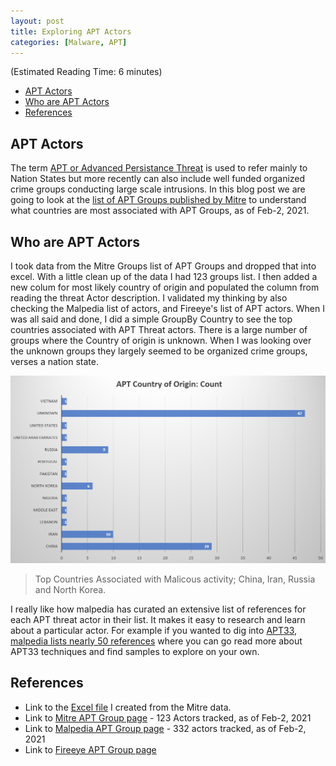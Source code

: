 ```yaml
---
layout: post
title: Exploring APT Actors
categories: [Malware, APT]
---
```

(Estimated Reading Time: 6 minutes)

- [APT Actors](#apt-actors)
- [Who are APT Actors](#who-are-apt-actors)
- [References](#references)

## APT Actors

The term [APT or Advanced Persistance Threat](https://en.wikipedia.org/wiki/Advanced_persistent_threat) is used to refer mainly to Nation States but more recently can also include well funded organized crime groups conducting large scale intrusions. In this blog post we are going to look at the [list of APT Groups published by Mitre](https://attack.mitre.org/groups/) to understand what countries are most associated with APT Groups, as of Feb-2, 2021.  

## Who are APT Actors

I took data from the Mitre Groups list of APT Groups and dropped that into excel. With a little clean up of the data I had 123 groups list. I then added a new colum for most likely country of origin and populated the column from reading the threat Actor description. I validated my thinking by also checking the Malpedia list of actors, and Fireeye's list of APT actors. When I was all said and done, I did a simple GroupBy Country to see the top countries associated with APT Threat actors. There is a large number of groups where the Country of origin is unknown. When I was looking over the unknown groups they largely seemed to be organized crime groups, verses a nation state.

![APT Actors](/images/apt_image.PNG)

> Top Countries Associated with Malicous activity; China, Iran, Russia and North Korea.  

I really like how malpedia has curated an extensive list of references for each APT threat actor in their list. It makes it easy to research and learn about a particular actor. For example if you wanted to dig into [APT33, malpedia lists nearly 50 references](https://malpedia.caad.fkie.fraunhofer.de/actor/apt33) where you can go read more about APT33 techniques and find samples to explore on your own.

## References
* Link to the [Excel file](/files/APT_Stats.xlsx) I created from the Mitre data. 
* Link to [Mitre APT Group page](https://attack.mitre.org/groups) - 123 Actors tracked, as of Feb-2, 2021
* Link to [Malpedia APT Group page](https://malpedia.caad.fkie.fraunhofer.de/actors) -  332 actors tracked, as of Feb-2, 2021
* Link to [Fireeye APT Group page](https://www.fireeye.com/current-threats/apt-groups.html)